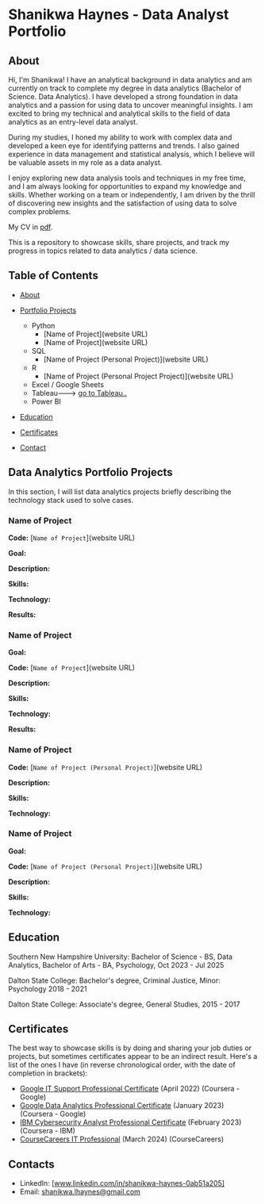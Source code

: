 # Shanikwa Haynes - Data Analyst Portfolio
## About
Hi, I'm Shanikwa! I have an analytical background in data analytics and am currently on track to complete my degree in data analytics (Bachelor of Science. Data Analytics). I have developed a strong foundation in data analytics and a passion for using data to uncover meaningful insights. I am excited to bring my technical and analytical skills to the field of data analytics as an entry-level data analyst. 

During my studies, I honed my ability to work with complex data and developed a keen eye for identifying patterns and trends. I also gained experience in data management and statistical analysis, which I believe will be valuable assets in my role as a data analyst.

I enjoy exploring new data analysis tools and techniques in my free time, and I am always looking for opportunities to expand my knowledge and skills. Whether working on a team or independently, I am driven by the thrill of discovering new insights and the satisfaction of using data to solve complex problems.

My CV in [pdf](https://github.com/shanikwah/Data-Analysis-Portfolio/blob/main/Shanikwa%20H%20CV.pdf).

This is a repository to showcase skills, share projects, and track my progress in topics related to data analytics / data science.

## Table of Contents
- [About](https://github.com/shanikwah/Data-Analysis-Portfolio/blob/main/README.md#about)
- [Portfolio Projects](https://github.com/shanikwah/Data-Analysis-Portfolio/blob/main/README.md#portfolio-projects)
  - Python
    - [Name of Project](website URL)
    - [Name of Project](website URL)  
  - SQL
    - [Name of Project (Personal Project)](website URL)
  - R
    - [Name of Project (Personal Project Project)](website URL)
  - Excel / Google Sheets
  - Tableau---> [go to Tableau..](https://public.tableau.com/app/profile/shanikwa.haynes)
  - Power BI
  


- [Education](https://github.com/shanikwah/Data-Analysis-Portfolio/blob/main/README.md#education)  
- [Certificates](https://github.com/shanikwah/Data-Analysis-Portfolio/blob/main/README.md#certificates)
- [Contact](https://github.com/shanikwah/Data-Analysis-Portfolio/blob/main/README.md#contacts)
## Data Analytics Portfolio Projects
In this section, I will list data analytics projects briefly describing the technology stack used to solve cases.

### Name of Project
**Code:** [`Name of Project`](website URL)

**Goal:** 

**Description:** 

**Skills:** 

**Technology:** 

**Results:** 



### Name of Project

**Goal:** 

**Code:** [`Name of Project`](website URL)

**Description:** 

**Skills:** 

**Technology:** 

**Results:** 



### Name of Project
**Code:** [`Name of Project (Personal Project)`](website URL)

**Description:** 

**Skills:** 

**Technology:**



### Name of Project

**Goal:** 

**Code:** [`Name of Project (Personal Project)`](website URL)

**Description:** 

**Skills:** 

**Technology:**  



## Education
Southern New Hampshire University: 
Bachelor of Science - BS, Data Analytics,
Bachelor of Arts - BA, Psychology, 
Oct 2023 - Jul 2025

Dalton State College:
Bachelor's degree, Criminal Justice, Minor: Psychology
2018 - 2021

Dalton State College:
Associate's degree, General Studies,
2015 - 2017

## Certificates
The best way to showcase skills is by doing and sharing your job duties or projects, but sometimes certificates appear to be an indirect result. Here's a list of the ones I have (in reverse chronological order, with the date of completion in brackets):
- [Google IT Support Professional Certificate](https://www.credly.com/badges/99d5d807-caff-4f75-aa06-2f6aabae9484/linked_in?t=rao7px) (April 2022) (Coursera - Google)
- [Google Data Analytics Professional Certificate](https://www.credly.com/badges/424140cb-f580-496e-a94b-700aa135124b/linked_in?t=rnw9eb) (January 2023) (Coursera - Google)
- [IBM Cybersecurity Analyst Professional Certificate](https://www.credly.com/badges/655ecca1-d320-4b12-ae51-61d753a50f71) (February 2023) (Coursera - IBM)
- [CourseCareers IT Professional](profile.coursecareers.com/shanikwa.haynes) (March 2024) (CourseCareers)
   
## Contacts
- LinkedIn: [www.linkedin.com/in/shanikwa-haynes-0ab51a205]
- Email: shanikwa.lhaynes@gmail.com
